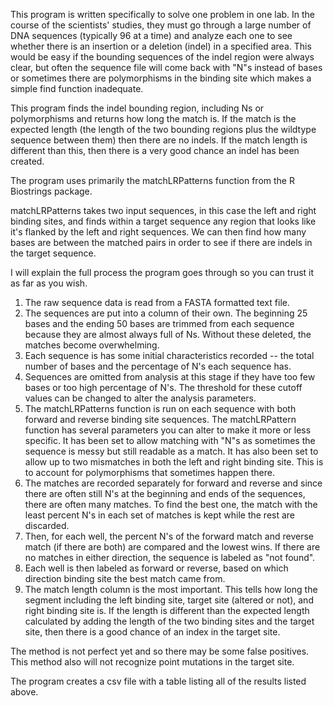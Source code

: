 This program is written specifically to solve one problem in one lab. In the course of the scientists' studies, they must go through a large number of DNA sequences (typically 96 at a time) and analyze each one to see whether there is an insertion or a deletion (indel) in a specified area. This would be easy if the bounding sequences of the indel region were always clear, but often the sequence file will come back with "N"s instead of bases or sometimes there are polymorphisms in the binding site which makes a simple find function inadequate. 

This program finds the indel bounding region, including Ns or polymorphisms and returns how long the match is. If the match is the expected length (the length of the two bounding regions plus the wildtype sequence between them) then there are no indels. If the match length is different than this, then there is a very good chance an indel has been created. 

The program uses primarily the matchLRPatterns function from the R Biostrings package. 

matchLRPatterns takes two input sequences, in this case the left and right binding sites, and finds within a target sequence any region that looks like it's flanked by the left and right sequences. 
We can then find how many bases are between the matched pairs in order to see if there are indels in the target sequence. 

I will explain the full process the program goes through so you can trust it as far as you wish. 

1. The raw sequence data is read from a FASTA formatted text file. 
2. The sequences are put into a column of their own. The beginning 25 bases and the ending 50 bases are trimmed from each sequence because they are almost always full of Ns. Without these deleted, the matches become overwhelming.
3. Each sequence is has some initial characteristics recorded -- the total number of bases and the percentage of N's each sequence has. 
4. Sequences are omitted from analysis at this stage if they have too few bases or too high percentage of N's. The threshold for these cutoff values can be changed to alter the analysis parameters. 
5. The matchLRPatterns function is run on each sequence with both forward and reverse binding site sequences. The matchLRPattern function has several parameters you can alter to make it more or less specific. It has been set to allow matching with "N"s as sometimes the sequence is messy but still readable as a match. It has also been set to allow up to two mismatches in both the left and right binding site. This is to account for polymorphisms that sometimes happen there. 
6. The matches are recorded separately for forward and reverse and since there are often still N's at the beginning and ends of the sequences, there are often many matches. To find the best one, the match with the least percent N's in each set of matches is kept while the rest are discarded. 
7. Then, for each well, the percent N's of the forward match and reverse match (if there are both) are compared and the lowest wins. If there are no matches in either direction, the sequence is labeled as "not found".
8. Each well is then labeled as forward or reverse, based on which direction binding site the best match came from. 
9. The match length column is the most important. This tells how long the segment including the left binding site, target site (altered or not), and right binding site is. If the length is different than the expected length calculated by adding the length of the two binding sites and the target site, then there is a good chance of an index in the target site. 
 
The method is not perfect yet and so there may be some false positives. This method also will not recognize point mutations in the target site. 

The program creates a csv file with a table listing all of the results listed above. 
